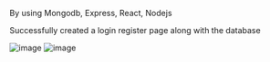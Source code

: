 By using Mongodb, Express, React, Nodejs

Successfully created a login register page along with the database 

![image](https://github.com/Ashminkhadka/login_register/assets/70682035/9dcca617-66a0-46df-a0a5-da45a92e4a56)
![image](https://github.com/Ashminkhadka/login_register/assets/70682035/84c30ea6-87de-44e9-ad9e-1cec3aedf4d9)
